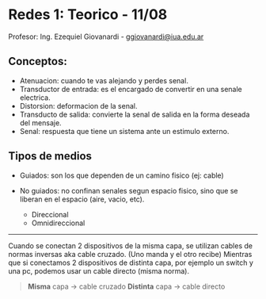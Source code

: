 # Redes 1: Teorico - 11/08

Profesor: Ing. Ezequiel Giovanardi - ggiovanardi@iua.edu.ar

## Conceptos:

- Atenuacion: cuando te vas alejando y perdes senal.
- Transductor de entrada: es el encargado de convertir en una senale electrica.
- Distorsion: deformacion de la senal.
- Transducto de salida: convierte la senal de salida en la forma deseada del mensaje.
- Senal: respuesta que tiene un sistema ante un estimulo externo.

## Tipos de medios

- Guiados: son los que dependen de un camino fisico (ej: cable)

- No guiados: no confinan senales segun espacio fisico, sino que se liberan en el espacio (aire, vacio, etc).
  - Direccional
  - Omnidireccional

---

Cuando se conectan 2 dispositivos de la misma capa, se utilizan cables de normas inversas aka cable cruzado. (Uno manda y el otro recibe)
Mientras que si conectamos 2 dispositivos de distinta capa, por ejemplo un switch y una pc, podemos usar un cable directo (misma norma).

> **Misma** capa $\rightarrow$ cable cruzado
> **Distinta** capa $\rightarrow$ cable directo
